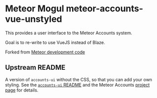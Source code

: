 # Meteor Mogul meteor-accounts-vue-unstyled

This provides a user interface to the Meteor Accounts system.

Goal is to re-write to use VueJS instead of Blaze.

Forked from [Meteor development code](https://github.com/meteor/meteor/tree/devel/packages/accounts-ui-unstyled)

## Upstream README

A version of `accounts-ui` without the CSS, so that you can add your
own styling. See the [`accounts-ui`
README](https://atmospherejs.com/meteor/accounts-ui) and the
Meteor Accounts [project page](https://www.meteor.com/accounts) for
details.
